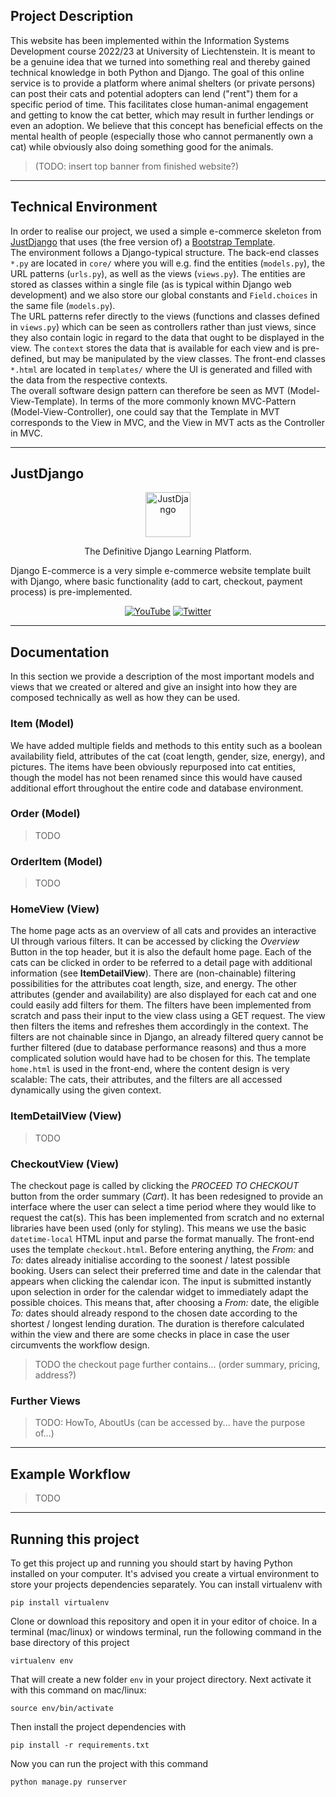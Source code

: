 
## Project Description

This website has been implemented within the Information Systems Development course 2022/23 at University of Liechtenstein. It is meant to be a genuine idea that we turned into something real and thereby gained technical knowledge in both Python and Django. The goal of this online service is to provide a platform where animal shelters (or private persons) can post their cats and potential adopters can lend ("rent") them for a specific period of time. This facilitates close human-animal engagement and getting to know the cat better, which may result in further lendings or even an adoption. We believe that this concept has beneficial effects on the mental health of people (especially those who cannot permanently own a cat) while obviously also doing something good for the animals.  
  
> (TODO: insert top banner from finished website?)

---

## Technical Environment

In order to realise our project, we used a simple e-commerce skeleton from [JustDjango](https://justdjango.com/?utm_source=github&utm_medium=logo) that uses (the free version of) a [Bootstrap Template](https://mdbootstrap.com/freebies/jquery/e-commerce/).  
The environment follows a Django-typical structure. The back-end classes `*.py` are located in `core/` where you will e.g. find the entities (`models.py`), the URL patterns (`urls.py`), as well as the views (`views.py`). The entities are stored as classes within a single file (as is typical within Django web development) and we also store our global constants and `Field.choices` in the same file (`models.py`).  
The URL patterns refer directly to the views (functions and classes defined in `views.py`) which can be seen as controllers  rather than just views, since they also contain logic in regard to the data that ought to be displayed in the view. The `context` stores the data that is available for each view and is pre-defined, but may be manipulated by the view classes. The front-end classes `*.html` are located in `templates/` where the UI is generated and filled with the data from the respective contexts.  
The overall software design pattern can therefore be seen as MVT (Model-View-Template). In terms of the more commonly known MVC-Pattern (Model-View-Controller), one could say that the Template in MVT corresponds to the View in MVC, and the View in MVT acts as the Controller in MVC. 

---

## JustDjango

<p align="center">
  <p align="center">
    <a href="https://justdjango.com/?utm_source=github&utm_medium=logo" target="_blank">
      <img src="https://assets.justdjango.com/static/branding/logo.svg" alt="JustDjango" height="72">
    </a>
  </p>
  <p align="center">
    The Definitive Django Learning Platform.
  </p>
</p>


Django E-commerce is a very simple e-commerce website template built with Django, where basic functionality (add to cart, checkout, payment process) is pre-implemented.


<div align="center">

<a href="https://www.youtube.com/channel/UCRM1gWNTDx0SHIqUJygD-kQ" target="_blank"><img src="https://img.shields.io/badge/YouTube-%23E4405F.svg?&style=flat-square&logo=youtube&logoColor=white" alt="YouTube"></a>
<a href="https://www.twitter.com/justdjangocode" target="_blank"><img src="https://img.shields.io/badge/Twitter-%231877F2.svg?&style=flat-square&logo=twitter&logoColor=white" alt="Twitter"></a>

</div>

---

## Documentation

In this section we provide a description of the most important models and views that we created or altered and give an insight into how they are composed technically as well as how they can be used.
  
### Item (Model)
We have added multiple fields and methods to this entity such as a boolean availability field, attributes of the cat (coat length, gender, size, energy), and pictures. The items have been obviously repurposed into cat entities, though the model has not been renamed since this would have caused additional effort throughout the entire code and database environment.   

### Order (Model)  
>TODO  

### OrderItem (Model)  
>TODO  

### HomeView (View)  
The home page acts as an overview of all cats and provides an interactive UI through various filters. It can be accessed by clicking the *Overview* Button in the top header, but it is also the default home page. Each of the cats can be clicked in order to be referred to a detail page with additional information (see **ItemDetailView**). There are (non-chainable) filtering possibilities for the attributes coat length, size, and energy. The other attributes (gender and availability) are also displayed for each cat and one could easily add filters for them. The filters have been implemented from scratch and pass their input to the view class using a GET request. The view then filters the items and refreshes them accordingly in the context. The filters are not chainable since in Django, an already filtered query cannot be further filtered (due to database performance reasons) and thus a more complicated solution would have had to be chosen for this. The template `home.html` is used in the front-end, where the content design is very scalable: The cats, their attributes, and the filters are all accessed dynamically using the given context.

### ItemDetailView (View)
>TODO

### CheckoutView (View)  
The checkout page is called by clicking the *PROCEED TO CHECKOUT* button from the order summary (*Cart*). It has been redesigned to provide an interface where the user can select a time period where they would like to request the cat(s). This has been implemented from scratch and no external libraries have been used (only for styling). This means we use the basic `datetime-local` HTML input and parse the format manually. The front-end uses the template `checkout.html`. Before entering anything, the *From:* and *To:* dates already initialise according to the soonest / latest possible booking. Users can select their preferred time and date in the calendar that appears when clicking the calendar icon. The input is submitted instantly upon selection in order for the calendar widget to immediately adapt the possible choices. This means that, after choosing a *From:* date, the eligible *To:* dates should already respond to the chosen date according to the shortest / longest lending duration. The duration is therefore calculated within the view and there are some checks in place in case the user circumvents the workflow design.  
>TODO the checkout page further contains... (order summary, pricing, address?)
  
### Further Views
>TODO: HowTo, AboutUs (can be accessed by... have the purpose of...)


---

## Example Workflow
>TODO 

---

## Running this project

To get this project up and running you should start by having Python installed on your computer. It's advised you create a virtual environment to store your projects dependencies separately. You can install virtualenv with

```
pip install virtualenv
```

Clone or download this repository and open it in your editor of choice. In a terminal (mac/linux) or windows terminal, run the following command in the base directory of this project

```
virtualenv env
```

That will create a new folder `env` in your project directory. Next activate it with this command on mac/linux:

```
source env/bin/activate
```

Then install the project dependencies with

```
pip install -r requirements.txt
```

Now you can run the project with this command

```
python manage.py runserver
```



